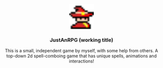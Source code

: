 <a id="readme-top"></a>

<br />
<div align="center">
  <a href="https://github.com/sakata24/JustAnRPG">
    <img src="logo.png" alt="Logo" width="80" height="80">
  </a>

<h3 align="center">JustAnRPG (working title)</h3>

  <p align="center">
    This is a small, independent game by myself, with some help from others. A top-down 2d spell-comboing game that has unique spells, animations and interactions!
    <br />
  </p>
</div>
